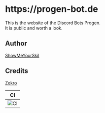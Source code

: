 <h1>https://progen-bot.de</h1>

 This is the website of the Discord Bots Progen. 
 <br>
 It is public and worth a look.

 ## Author
 <a href="https://github.com/ShowMeYourSkil">ShowMeYourSkil</a>

 ## Credits
<a href="https://github.com/zekroTJA/">Zekro</a>

 | CI   |
 |----  |
 |  ![CI](https://github.com/Progen-Dev/progen-bot.de/workflows/CI/badge.svg?branch=master&event=push)  |
